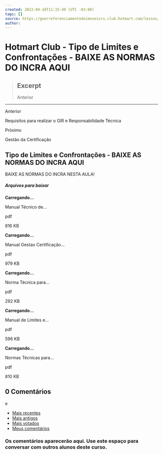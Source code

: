 ```yaml
---
created: 2022-04-16T11:15:49 (UTC -03:00)
tags: []
source: https://georreferenciamentodeimoveisru.club.hotmart.com/lesson/97BGgGJaOp/apresentacao-da-equipe-de-instrutores
author: 
---
```


# Hotmart Club - Tipo de Limites e Confrontações - BAIXE AS NORMAS DO INCRA AQUI

> ## Excerpt
> Anterior

---
Anterior

Requisitos para realizar o GIR e Responsabilidade Técnica

Próximo

Gestão da Certificação

## Tipo de Limites e Confrontações - BAIXE AS NORMAS DO INCRA AQUI

BAIXE AS NORMAS DO INCRA NESTA AULA!

##### Arquivos para baixar

**Carregando...**

Manual Técnico de...

pdf

816 KB

**Carregando...**

Manual Gestao Certificação...

pdf

979 KB

**Carregando...**

Norma Técnica para...

pdf

292 KB

**Carregando...**

Manual de Limites e...

pdf

596 KB

**Carregando...**

Normas Técnicas para...

pdf

810 KB

## 0 Comentários

e

-   [Mais recentes](https://georreferenciamentodeimoveisru.club.hotmart.com/lesson/R4jXbX6Y7a/tipo-de-limites-e-confrontacoes-baixe-as-normas-do-incra-aqui?tab=recentComments)
-   [Mais antigos](https://georreferenciamentodeimoveisru.club.hotmart.com/lesson/R4jXbX6Y7a/tipo-de-limites-e-confrontacoes-baixe-as-normas-do-incra-aqui?tab=olderComments)
-   [Mais votados](https://georreferenciamentodeimoveisru.club.hotmart.com/lesson/R4jXbX6Y7a/tipo-de-limites-e-confrontacoes-baixe-as-normas-do-incra-aqui?tab=upvotedComments)
-   [Meus comentários](https://georreferenciamentodeimoveisru.club.hotmart.com/lesson/R4jXbX6Y7a/tipo-de-limites-e-confrontacoes-baixe-as-normas-do-incra-aqui?tab=myComments)

### Os comentários aparecerão aqui. Use este espaço para conversar com outros alunos deste curso.
